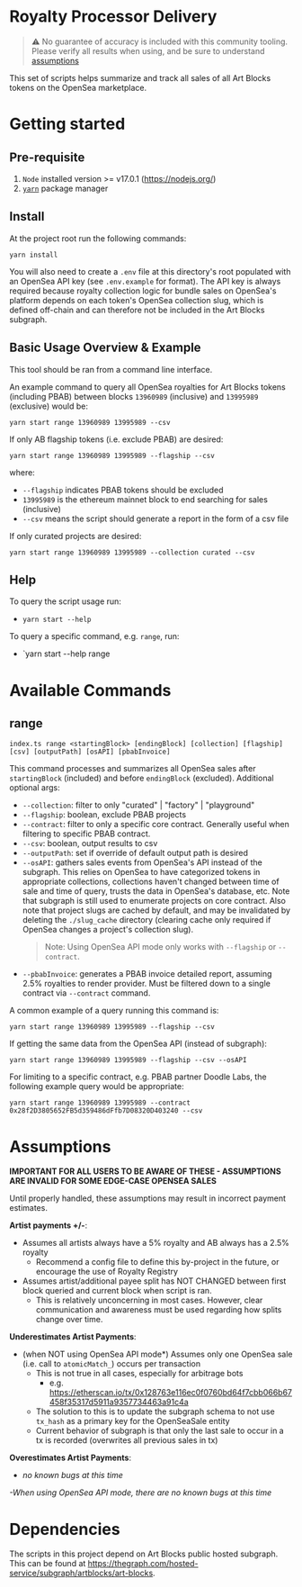 # Royalty Processor Delivery

> :warning: No guarantee of accuracy is included with this community tooling. Please verify all results when using, and be sure to understand [assumptions](#assumptions)

This set of scripts helps summarize and track all sales of all Art Blocks tokens on the OpenSea marketplace.

# Getting started

## Pre-requisite

1. `Node` installed version >= v17.0.1 (https://nodejs.org/)
2. [`yarn`](https://classic.yarnpkg.com/en/docs/install) package manager

## Install

At the project root run the following commands:
```
yarn install
````

You will also need to create a `.env` file at this directory's root populated with an OpenSea API key (see `.env.example` for format). The API key is always required because royalty collection logic for bundle sales on OpenSea's platform depends on each token's OpenSea collection slug, which is defined off-chain and can therefore not be included in the Art Blocks subgraph.

## Basic Usage Overview & Example

This tool should be ran from a command line interface.

An example command to query all OpenSea royalties for Art Blocks tokens (including PBAB) between blocks `13960989` (inclusive) and `13995989` (exclusive) would be:
```
yarn start range 13960989 13995989 --csv
```
If only AB flagship tokens (i.e. exclude PBAB) are desired:
```
yarn start range 13960989 13995989 --flagship --csv
```
where:
- `--flagship` indicates PBAB tokens should be excluded
- `13995989` is the ethereum mainnet block to end searching for sales (inclusive)
- `--csv` means the script should generate a report in the form of a csv file

If only curated projects are desired:
```
yarn start range 13960989 13995989 --collection curated --csv
```

## Help

To query the script usage run:
- `yarn start --help`

To query a specific command, e.g. `range`, run:
- `yarn start --help range

# Available Commands

## range
`index.ts range <startingBlock> [endingBlock] [collection] [flagship] [csv] [outputPath] [osAPI] [pbabInvoice]`

This command processes and summarizes all OpenSea sales after `startingBlock` (included) and before `endingBlock` (excluded). Additional optional args:
- `--collection`: filter to only "curated" | "factory" | "playground"
- `--flagship`: boolean, exclude PBAB projects
- `--contract`: filter to only a specific core contract. Generally useful when filtering to specific PBAB contract.
- `--csv`: boolean, output results to csv
- `--outputPath`: set if override of default output path is desired
- `--osAPI`: gathers sales events from OpenSea's API instead of the subgraph. This relies on OpenSea to have categorized tokens in appropriate collections, collections haven't changed between time of sale and time of query, trusts the data in OpenSea's database, etc. Note that subgraph is still used to enumerate projects on core contract. Also note that project slugs are cached by default, and may be invalidated by deleting the `./slug_cache` directory (clearing cache only required if OpenSea changes a project's collection slug).
  >Note: Using OpenSea API mode only works with `--flagship` or `--contract`.
- `--pbabInvoice`: generates a PBAB invoice detailed report, assuming 2.5% royalties to render provider. Must be filtered down to a single contract via `--contract` command.

A common example of a query running this command is:
```
yarn start range 13960989 13995989 --flagship --csv
```

If getting the same data from the OpenSea API (instead of subgraph):
```
yarn start range 13960989 13995989 --flagship --csv --osAPI
```


For limiting to a specific contract, e.g. PBAB partner Doodle Labs, the following example query would be appropriate:
```
yarn start range 13960989 13995989 --contract 0x28f2D3805652FB5d359486dFfb7D08320D403240 --csv
```

# Assumptions
**IMPORTANT FOR ALL USERS TO BE AWARE OF THESE - ASSUMPTIONS ARE INVALID FOR SOME EDGE-CASE OPENSEA SALES**

Until properly handled, these assumptions may result in incorrect payment estimates.

**Artist payments +/-**:
- Assumes all artists always have a 5% royalty and AB always has a 2.5% royalty
  - Recommend a config file to define this by-project in the future, or encourage the use of Royalty Registry
- Assumes artist/additional payee split has NOT CHANGED between first block queried and current block when script is ran.
  - This is relatively unconcerning in most cases. However, clear communication and awareness must be used regarding how splits change over time.

**Underestimates Artist Payments**:
- (when NOT using OpenSea API mode*) Assumes only one OpenSea sale (i.e. call to `atomicMatch_`) occurs per transaction
  - This is not true in all cases, especially for arbitrage bots
    - e.g. https://etherscan.io/tx/0x128763e116ec0f0760bd64f7cbb066b67458f35317d5911a9357734463a91c4a
  - The solution to this is to update the subgraph schema to not use `tx_hash` as a primary key for the OpenSeaSale entity
  - Current behavior of subgraph is that only the last sale to occur in a tx is recorded (overwrites all previous sales in tx)

**Overestimates Artist Payments**:
  - *no known bugs at this time*

*-When using OpenSea API mode, there are no known bugs at this time*
# Dependencies

The scripts in this project depend on Art Blocks public hosted subgraph. This can be found at https://thegraph.com/hosted-service/subgraph/artblocks/art-blocks.
